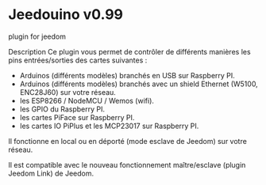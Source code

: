 # Jeedouino v0.99
plugin for jeedom

Description
Ce plugin vous permet de contrôler de différents manières les pins entrées/sorties des cartes suivantes : 

* Arduinos (différents modèles) branchés en USB sur Raspberry PI.
* Arduinos (différents modèles) branchés avec un shield Ethernet (W5100, ENC28J60) sur votre réseau.
* les ESP8266 / NodeMCU / Wemos (wifi).
* les GPIO du Raspberry PI.
* les cartes PiFace sur Raspberry PI.
* les cartes IO PiPlus et les MCP23017 sur Raspberry PI.


Il fonctionne en local ou en déporté (mode esclave de Jeedom) sur votre réseau.

Il est compatible avec le nouveau fonctionnement maître/esclave (plugin Jeedom Link) de Jeedom.
